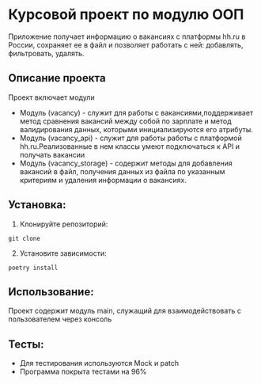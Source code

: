 # Курсовой проект по модулю ООП

Приложение получает информацию о вакансиях с платформы hh.ru в России, сохраняет ее в файл и позволяет работать с ней: добавлять, фильтровать, удалять.

## Описание проекта

   Проект включает модули

 - Модуль (vacancy) - служит для работы с вакансиями,поддерживает метод сравнения вакансий между собой по зарплате и
метод валидирования данных, которыми инициализируются его атрибуты.
 - Модуль (vacancy_api) - служит для работы работы с платформой hh.ru.Реализованные в нем классы умеют подключаться к API и получать вакансии
 - Модуль (vacancy_storage) - содержит методы для добавления вакансий в файл, получения данных из файла по указанным критериям и удаления информации о вакансиях.


## Установка:

1. Клонируйте репозиторий:
```
git clone 
```
2. Установите зависимости:
```
poetry install
```
## Использование:

Проект содержит модуль main, служащий для взаимодействовать с пользователем через консоль

## Тесты:
 - Для тестирования используются Mock и patch
 - Программа покрыта тестами на 96%
